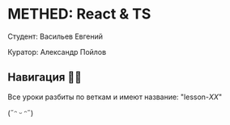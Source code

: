# METHED: React & TS

Студент: Васильев Евгений

Куратор: Александр Пойлов

## Навигация 🤸‍♂️

Все уроки разбиты по веткам и имеют название: "lesson-_XX_"

(˶ᵔ ᵕ ᵔ˶)
